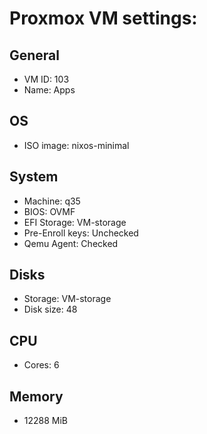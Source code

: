 # Proxmox VM settings:

## General
- VM ID: 103
- Name: Apps

## OS
- ISO image: nixos-minimal

## System
- Machine: q35
- BIOS: OVMF 
- EFI Storage: VM-storage
- Pre-Enroll keys: Unchecked
- Qemu Agent: Checked

## Disks
- Storage: VM-storage
- Disk size: 48

## CPU
- Cores: 6

## Memory
- 12288 MiB